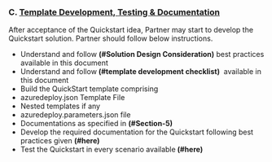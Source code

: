 <h3> C. <u>Template Development,  Testing &amp; Documentation</u></h3>
<p>After  acceptance of the Quickstart idea, Partner may start to develop the Quickstart  solution. Partner should follow below instructions.</p>
<ul>
  <li>Understand and follow <strong>(#Solution Design Consideration)</strong> best practices available in this document</li>
  <li>Understand and follow<strong> (#template development checklist)</strong> &nbsp;available  in this document </li>
  <li>Build the QuickStart template  comprising</li>

  <li>azuredeploy.json  Template File</li>
  <li>Nested  templates if any</li>
  <li>azuredeploy.parameters.json  file</li>
  <li>Documentations as specified in <strong>(#Section-5)</strong> </li>

  <li>Develop the required  documentation for the Quickstart following best practices given <strong>(#here)</strong> </li>
  <li>Test the Quickstart in every  scenario available<strong> (#here) </strong></li>
</ul>
